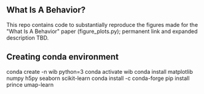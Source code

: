 ## What Is A Behavior?

This repo contains code to substantially reproduce the figures made for the "What Is A Behavior" paper (figure_plots.py); permanent link and expanded description TBD.

## Creating conda environment
conda create -n wib python=3
conda activate wib
conda install matplotlib numpy h5py seaborn scikit-learn
conda install -c conda-forge
pip install prince umap-learn